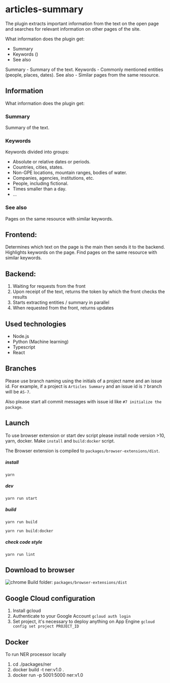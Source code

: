 # articles-summary
The plugin extracts important information from the text on the open page
and searches for relevant information on other pages of the site.

What information does the plugin get:
 - Summary
 - Keywords ()
 - See also
 
Summary - Summary of the text.
Keywords - Commonly mentioned entities (people, places, dates).
See also - Similar pages from the same resource.

## Information
What information does the plugin get:
### Summary
Summary of the text.

### Keywords
Keywords divided into groups:
 - Absolute or relative dates or periods.
 - Countries, cities, states.
 - Non-GPE locations, mountain ranges, bodies of water.
 - Companies, agencies, institutions, etc.
 - People, including fictional.
 - Times smaller than a day.
 - ...
 
### See also
Pages on the same resource with similar keywords.

## Frontend: 
Determines which text on the page is the main then 
sends it to the backend.
Highlights keywords on the page.
Find pages on the same resource with similar keywords.

## Backend:
1. Waiting for requests from the front
2. Upon receipt of the text, returns the token by which the front checks the results
3. Starts extracting entities / summary in parallel
4. When requested from the front, returns updates

## Used technologies
 - Node.js
 - Python (Machine learning)
 - Typescript
 - React

## Branches
Please use branch naming using the initials of a project name and an issue id. For example, if a project is `Articles Summary` and an issue id is `7` branch will be `AS-7`. 

Also please start all commit messages with issue id like `#7 initialize the package`.

## Launch
To use browser extension or start dev script please install node version >10, yarn, docker. Make `install` and `build:docker` script.

The Browser extension is compiled to `packages/browser-extensions/dist`.
##### install

`yarn`
##### dev
`yarn run start`
##### build
`yarn run build`

`yarn run build:docker`
##### check code style
`yarn run lint`

## Download to browser
![chrome](https://c.radikal.ru/c22/1909/b1/f2ac29fffad4.png)
Build folder: `packages/browser-extensions/dist`

## Google Cloud configuration
1. Install gcloud
2. Authenticate to your Google Account
`gcloud auth login`
3. Set project, it's necessary to deploy anything on App Engine
`gcloud config set project PROJECT_ID`

## Docker
To run NER processor locally
1. cd ./packages/ner 
2. docker build -t ner:v1.0 .
3. docker run -p 5001:5000 ner:v1.0 
